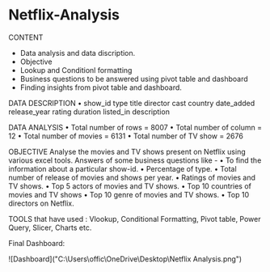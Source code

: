 # Netflix-Analysis

CONTENT 
- Data analysis and data discription.
- Objective
- Lookup and Conditionl formatting
- Business questions to be answered using pivot table and dashboard
- Finding insights from pivot table and dashboard.

DATA DESCRIPTION
•	show_id	type	title	director	cast	country	date_added	release_year	rating	duration	listed_in	description

DATA ANALYSIS
•	Total number of rows = 8007
•	Total number of column = 12
•	Total number of movies = 6131
•	Total number of TV show = 2676


OBJECTIVE
Analyse the movies and TV shows present on Netflix using various excel tools.
Answers of some business questions like -
• To find the information about a particular show-id.
•	Percentage of type.
• Total number of release of movies and shows per year.
•	Ratings of movies and TV shows.
•	Top 5 actors of movies and TV shows.
•	Top 10 countries of movies and TV shows
•	Top 10 genre of movies and TV shows.
•	Top 10 directors on Netflix.


TOOLS that have used : Vlookup, Conditional Formatting, Pivot table, Power Query, Slicer, Charts etc.

Final Dashboard:

![Dashboard]("C:\Users\offic\OneDrive\Desktop\Netflix Analysis.png")

